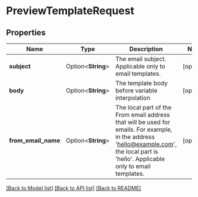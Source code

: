# PreviewTemplateRequest

## Properties

Name | Type | Description | Notes
------------ | ------------- | ------------- | -------------
**subject** | Option<**String**> | The email subject. Applicable only to email templates. | [optional]
**body** | Option<**String**> | The template body before variable interpolation | [optional]
**from_email_name** | Option<**String**> | The local part of the From email address that will be used for emails. For example, in the address 'hello@example.com', the local part is 'hello'. Applicable only to email templates. | [optional]

[[Back to Model list]](../README.md#documentation-for-models) [[Back to API list]](../README.md#documentation-for-api-endpoints) [[Back to README]](../README.md)


